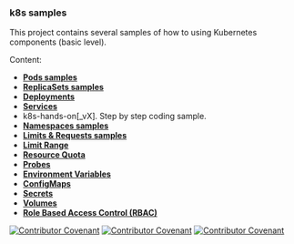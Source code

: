 

### k8s samples

This project contains several samples of how to using Kubernetes components (basic level).

Content:

- **[Pods samples](pod/README.md)**
- **[ReplicaSets samples](replicaSet/README.md)**
- **[Deployments](deployment/README.md)**
- **[Services](deployment/README.md)**
- k8s-hands-on[_vX]. Step by step coding sample.
- **[Namespaces samples](namespaces/README.md)**
- **[Limits & Requests samples](limits-requests/README.md)**
- **[Limit Range](limit-range/README.md)**
- **[Resource Quota](resource-quota/README.md)**
- **[Probes](probes/README.md)**
- **[Environment Variables](envs/README.md)**
- **[ConfigMaps](configmaps/README.md)**
- **[Secrets](secrets/README.md)**
- **[Volumes](volumes/README.md)**
- **[Role Based Access Control (RBAC)](RBAC/README.md)**




[![Contributor Covenant](https://img.shields.io/badge/Contributor%20Covenant-v2.0%20adopted-ff69b4.svg)](code_of_conduct_EN.md)
[![Contributor Covenant](https://img.shields.io/badge/Contributor%20Covenant-v2.0%20adopted-ff69b4.svg)](code_of_conduct_ES.md)
[![Contributor Covenant](https://img.shields.io/badge/Contributor%20Covenant-v2.0%20adopted-ff69b4.svg)](code_of_conduct_CA.md)











	





